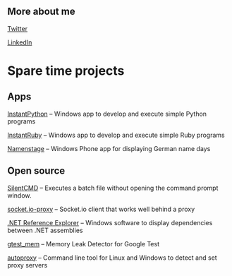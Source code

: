 ## More about me
[Twitter](https://twitter.com/sbrenner)

[LinkedIn](https://www.linkedin.com/in/stephanbrenner)

# Spare time projects

## Apps
[InstantPython](https://www.microsoft.com/en-us/p/instantpython/9wzdncrdc1w5) &#8211; Windows app to develop and execute simple Python programs

[InstantRuby](https://www.microsoft.com/en-us/store/p/instantruby/9wzdncrdc1w3) &#8211; Windows app to develop and execute simple Ruby programs  

[Namenstage](https://www.microsoft.com/en-us/store/p/namenstage/9nblggh0jvzp) &#8211; Windows Phone app for displaying German name days

## Open source

[SilentCMD](https://github.com/stbrenner/SilentCMD) &#8211; Executes a batch file without opening the command prompt window.

[socket.io-proxy](https://github.com/stbrenner/socket.io-proxy) &#8211; Socket.io client that works well behind a proxy

[.NET Reference Explorer](https://github.com/stbrenner/RefExplorer) &#8211; Windows software to display dependencies between .NET assemblies

[gtest_mem](https://github.com/stbrenner/gtest_mem) &#8211; Memory Leak Detector for Google Test

[autoproxy](https://github.com/stbrenner/autoproxy) &#8211; Command line tool for Linux and Windows to detect and set proxy servers

<br><br><br><br><br>
